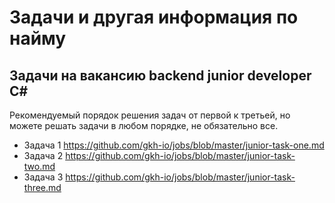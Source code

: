 # Задачи и другая информация по найму

## Задачи на вакансию backend junior developer С#

Рекомендуемый порядок решения задач от первой к третьей, но можете решать задачи в любом порядке, не обязательно все. 

  * Задача 1 https://github.com/gkh-io/jobs/blob/master/junior-task-one.md
  * Задача 2 https://github.com/gkh-io/jobs/blob/master/junior-task-two.md
  * Задача 3 https://github.com/gkh-io/jobs/blob/master/junior-task-three.md
